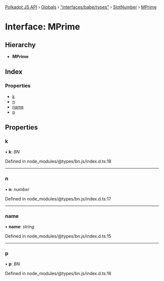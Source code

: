 [Polkadot JS API](../README.md) › [Globals](../globals.md) › ["interfaces/babe/types"](../modules/_interfaces_babe_types_.md) › [SlotNumber](_interfaces_babe_types_.slotnumber.md) › [MPrime](_interfaces_babe_types_.slotnumber.mprime.md)

# Interface: MPrime

## Hierarchy

* **MPrime**

## Index

### Properties

* [k](_interfaces_babe_types_.slotnumber.mprime.md#k)
* [n](_interfaces_babe_types_.slotnumber.mprime.md#n)
* [name](_interfaces_babe_types_.slotnumber.mprime.md#name)
* [p](_interfaces_babe_types_.slotnumber.mprime.md#p)

## Properties

###  k

• **k**: *BN*

Defined in node_modules/@types/bn.js/index.d.ts:18

___

###  n

• **n**: *number*

Defined in node_modules/@types/bn.js/index.d.ts:17

___

###  name

• **name**: *string*

Defined in node_modules/@types/bn.js/index.d.ts:15

___

###  p

• **p**: *BN*

Defined in node_modules/@types/bn.js/index.d.ts:16
